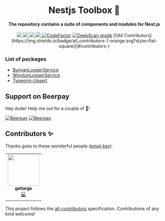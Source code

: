 <div align="center">
  <h1>Nestjs Toolbox 🧰</h1>
</div>
<div align="center">
  <strong>The repository contains a suite of components and modules for Nest.js</strong>
</div>
<br />
<div align="center">
  <a href="https://travis-ci.org/lupu60/nestjs-toolbox">
    <img src="https://travis-ci.org/lupu60/nestjs-toolbox.svg?branch=master" />
  </a>
  <a href="#">
    <img src="https://img.shields.io/npm/l/@lupu60/nestjs-toolbox"  />
  </a>
   <a href="https://david-dm.org/lupu60/nestjs-toolbox">
    <img src="https://david-dm.org/lupu60/nestjs-toolbox.svg"  />
  </a>
     <a href="https://lerna.js.org/">
    <img src="https://img.shields.io/badge/maintained%20with-lerna-cc00ff.svg"  />
  </a>
  <a href="https://www.codefactor.io/repository/github/lupu60/nestjs-toolbox"><img src="https://www.codefactor.io/repository/github/lupu60/nestjs-toolbox/badge" alt="CodeFactor" /></a>
  <a href="https://deepscan.io/dashboard#view=project&tid=5310&pid=7118&bid=66230"><img src="https://deepscan.io/api/teams/5310/projects/7118/branches/66230/badge/grade.svg" alt="DeepScan grade"></a>
  <!-- ALL-CONTRIBUTORS-BADGE:START - Do not remove or modify this section -->
[![All Contributors](https://img.shields.io/badge/all_contributors-1-orange.svg?style=flat-square)](#contributors-)
<!-- ALL-CONTRIBUTORS-BADGE:END -->
</div>

### List of packages

-   [BunyanLoggerService](https://github.com/lupu60/nestjs-toolbox/tree/master/packages/bunyan-logger#readme)
-   [WinstonLoggerService](https://github.com/lupu60/nestjs-toolbox/tree/master/packages/winston-logger#readme)
-   [Typeorm-Upsert](https://github.com/lupu60/nestjs-toolbox/tree/master/packages/typeorm-upsert#readme)

## Support on Beerpay

Hey dude! Help me out for a couple of :beers:!

[![Beerpay](https://beerpay.io/lupu60/nestjs-toolbox/badge.svg?style=beer-square)](https://beerpay.io/lupu60/nestjs-toolbox) [![Beerpay](https://beerpay.io/lupu60/nestjs-toolbox/make-wish.svg?style=flat-square)](https://beerpay.io/lupu60/nestjs-toolbox?focus=wish)

## Contributors ✨

Thanks goes to these wonderful people ([emoji key](https://allcontributors.org/docs/en/emoji-key)):

<!-- ALL-CONTRIBUTORS-LIST:START - Do not remove or modify this section -->
<!-- prettier-ignore-start -->
<!-- markdownlint-disable -->
<table>
  <tr>
    <td align="center"><a href="https://getlarge.eu"><img src="https://avatars1.githubusercontent.com/u/15331923?v=4" width="100px;" alt=""/><br /><sub><b>getlarge</b></sub></a><br /><a href="https://github.com/lupu60/nestjs-toolbox/commits?author=getlarge" title="Code">💻</a></td>
  </tr>
</table>

<!-- markdownlint-enable -->
<!-- prettier-ignore-end -->
<!-- ALL-CONTRIBUTORS-LIST:END -->

This project follows the [all-contributors](https://github.com/all-contributors/all-contributors) specification. Contributions of any kind welcome!
